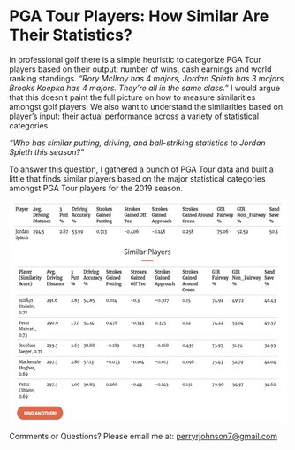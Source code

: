 # PGA Tour Players: How Similar Are Their Statistics?

In professional golf there is a simple heuristic to categorize PGA Tour players based on their output: number of wins, cash earnings and world ranking standings. *“Rory McIlroy has 4 majors, Jordan Spieth has 3 majors, Brooks Koepka has 4 majors. They’re all in the same class.”*
I would argue that this doesn’t paint the full picture on how to measure similarities amongst golf players. We also want to understand the similarities based on player’s input: their actual performance across a variety of statistical categories.


*“Who has similar putting, driving, and ball-striking statistics to Jordan Spieth this season?”*

To answer this question, I gathered a bunch of PGA Tour data and built a little that finds similar players based on the major statistical categories amongst PGA Tour players for the 2019 season. 

<img src="similarities.png" height="400">


Comments or Questions? Please email me at: perryrjohnson7@gmail.com
